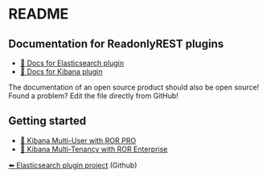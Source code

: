 # README

## Documentation for ReadonlyREST plugins

* [📖 Docs for Elasticsearch plugin](elasticsearch.md)
* [📖 Docs for Kibana plugin](kibana.md)

The documentation of an open source product should also be open source! Found a problem? Edit the file directly from GitHub!

## Getting started

* [🚀 Kibana Multi-User with ROR PRO](examples/multiuser\_guide.md)
* [🚀 Kibana Multi-Tenancy with ROR Enterprise](examples/multitenancy\_guide.md)

[⬅️ Elasticsearch plugin project](https://github.com/sscarduzio/elasticsearch-readonlyrest-plugin) (Github)
